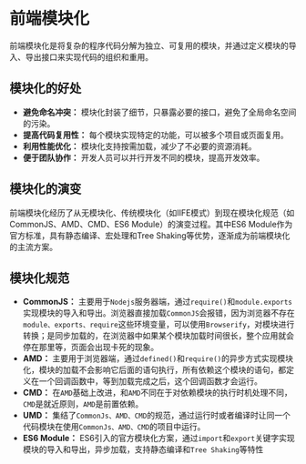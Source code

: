 # 前端模块化

前端模块化是将复杂的程序代码分解为独立、可复用的模块，并通过定义模块的导入、导出接口来实现代码的组织和重用。

## 模块化的好处

- **避免命名冲突：** 模块化封装了细节，只暴露必要的接口，避免了全局命名空间的污染。
- **提高代码复用性：** 每个模块实现特定的功能，可以被多个项目或页面复用。
- **利用性能优化：** 模块化支持按需加载，减少了不必要的资源消耗。
- **便于团队协作：** 开发人员可以并行开发不同的模块，提高开发效率。

##  模块化的演变

前端模块化经历了从无模块化、传统模块化（如IIFE模式）到现在模块化规范（如CommonJS、AMD、CMD、ES6 Module）的演变过程。其中ES6 Module作为官方标准，具有静态编译、宏处理和Tree Shaking等优势，逐渐成为前端模块化的主流方案。

## 模块化规范

- **CommonJS：** 主要用于`Nodejs`服务器端，通过`require()`和`module.exports`实现模块的导入和导出。浏览器直接加载`CommonJS`会报错，因为浏览器不存在`module、exports、require`这些环境变量，可以使用`Browserify`，对模块进行转换；是同步加载的，在浏览器中如果某个模块加载时间很长，整个应用就会停在那里等，页面会出现卡死的现象。 
- **AMD：** 主要用于浏览器端，通过`defined()`和`require()`的异步方式实现模块化，模块的加载不会影响它后面的语句执行，所有依赖这个模块的语句，都定义在一个回调函数中，等到加载完成之后，这个回调函数才会运行。
- **CMD：** 在`AMD`基础上改进，和`AMD`不同在于对依赖模块的执行时机处理不同，`CMD`是就近原则，`AMD`是前置依赖。
- **UMD：** 集结了`CommonJs、AMD、CMD`的规范，通过运行时或者编译时让同一个代码模块在使用`CommonJs、AMD、CMD`的项目中运行。
- **ES6 Module：** ES6引入的官方模块化方案，通过`import`和`export`关键字实现模块的导入和导出，异步加载，支持静态编译和`Tree Shaking`等特性

